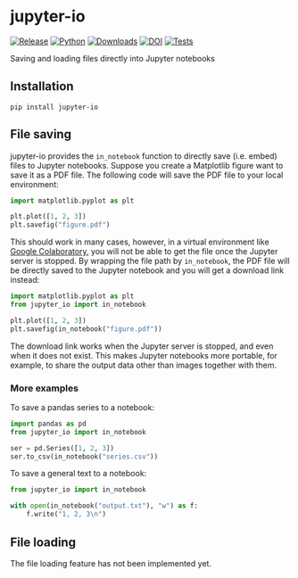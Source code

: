 # jupyter-io

[![Release](https://img.shields.io/pypi/v/jupyter-io?label=Release&color=cornflowerblue&style=flat-square)](https://pypi.org/project/jupyter-io/)
[![Python](https://img.shields.io/pypi/pyversions/jupyter-io?label=Python&color=cornflowerblue&style=flat-square)](https://pypi.org/project/jupyter-io/)
[![Downloads](https://img.shields.io/pypi/dm/jupyter-io?label=Downloads&color=cornflowerblue&style=flat-square)](https://pepy.tech/project/jupyter-io)
[![DOI](https://img.shields.io/badge/DOI-10.5281/zenodo.14379974-cornflowerblue?style=flat-square)](https://doi.org/10.5281/zenodo.14379974)
[![Tests](https://img.shields.io/github/actions/workflow/status/astropenguin/jupyter-io/tests.yaml?label=Tests&style=flat-square)](https://github.com/astropenguin/jupyter-io/actions)

Saving and loading files directly into Jupyter notebooks

## Installation

```shell
pip install jupyter-io
```

## File saving

jupyter-io provides the `in_notebook` function to directly save (i.e. embed) files to Jupyter notebooks.
Suppose you create a Matplotlib figure want to save it as a PDF file.
The following code will save the PDF file to your local environment:
```python
import matplotlib.pyplot as plt

plt.plot([1, 2, 3])
plt.savefig("figure.pdf")
```
This should work in many cases, however, in a virtual environment like [Google Colaboratory](https://colab.research.google.com/), you will not be able to get the file once the Jupyter server is stopped.
By wrapping the file path by `in_notebook`, the PDF file will be directly saved to the Jupyter notebook and you will get a download link instead:
```python
import matplotlib.pyplot as plt
from jupyter_io import in_notebook

plt.plot([1, 2, 3])
plt.savefig(in_notebook("figure.pdf"))
```
The download link works when the Jupyter server is stopped, and even when it does not exist.
This makes Jupyter notebooks more portable, for example, to share the output data other than images together with them.

### More examples

To save a pandas series to a notebook:

```python
import pandas as pd
from jupyter_io import in_notebook

ser = pd.Series([1, 2, 3])
ser.to_csv(in_notebook("series.csv"))
```

To save a general text to a notebook:

```python
from jupyter_io import in_notebook

with open(in_notebook("output.txt"), "w") as f:
    f.write("1, 2, 3\n")
```

## File loading

The file loading feature has not been implemented yet.
